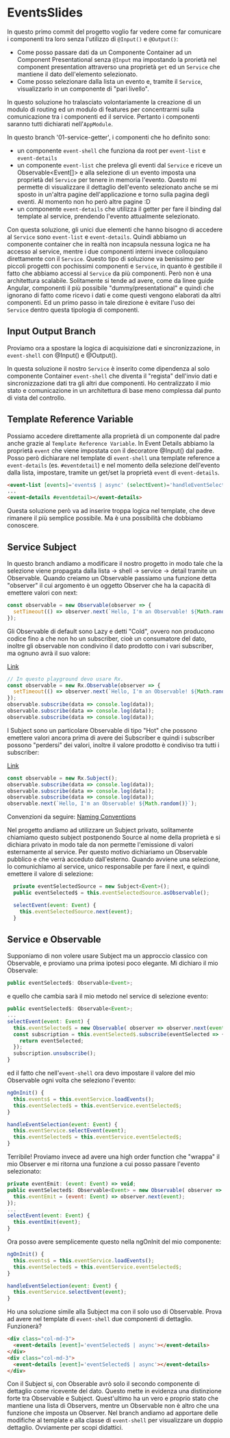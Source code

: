 # EventsSlides

In questo primo commit del progetto voglio far vedere come far comunicare i componenti tra loro senza l'utilizzo di `@Input()` e `@Output()`:

- Come posso passare dati da un Componente Container ad un Component Presentational senza `@Input` ma impostando la prorietà nel component presentation attraverso una proprietà `get` ed un `Service` che mantiene il dato dell'elemento selezionato.
- Come posso selezionare dalla lista un evento e, tramite il `Service`, visualizzarlo in un componente di "pari livello".

In questo soluzione ho tralasciato volontariamente la creazione di un modulo di routing ed un modulo di features per concentrarmi sulla comunicazione tra i componenti ed il service. Pertanto i componenti saranno tutti dichiarati nell'`AppModule`.

In questo branch '01-service-getter', i componenti che ho definito sono:
- un componente `event-shell` che funziona da root per `event-list` e `event-details`
- un componente `event-list` che preleva gli eventi dal `Service` e riceve un Observable<Event[]> e alla selezione di un evento imposta una proprietà del `Service` per tenere in memoria l'evento. Questo mi permette di visualizzare il dettaglio dell'evento selezionato anche se mi sposto in un'altra pagine dell'applicazione e torno sulla pagina degli eventi. Al momento non ho però altre pagine :D
- un componente `event-details` che utilizza il getter per fare il binding dal template al service, prendendo l'evento attualmente selezionato.

Con questa soluzione, gli unici due elementi che hanno bisogno di accedere al `Service` sono `event-list` e `event-details`.
Quindi abbiamo un componente container che in realtà non incapsula nessuna logica ne ha accesso al service, mentre i due componenti interni invece colloquiano direttamente con il `Service`.
Questo tipo di soluzione va benissimo per piccoli progetti con pochissimi componenti e `Service`, in quanto è gestibile il fatto che abbiamo accessi al `Service` da più componenti.
Però non è una architettura scalabile. Solitamente si tende ad avere, come da linee guide Angular, componenti il più possibile "dummy/presentational" e quindi che ignorano di fatto come ricevo i dati e come questi vengono elaborati da altri componenti. Ed un primo passo in tale direzione è evitare l'uso dei `Service` dentro questa tipologia di componenti.

## Input Output Branch

Proviamo ora a spostare la logica di acquisizione dati e sincronizzazione, in `event-shell` con @Input() e @Output().

In questa soluzione il nostro `Service` è inserito come dipendenza al solo componente Container `event-shell` che diventa il "regista" dell'invio dati e sincronizzazione dati tra gli altri due componenti. Ho centralizzato il mio stato e comunicazione in un architettura di base meno complessa dal punto di vista del controllo.

## Template Reference Variable

Possiamo accedere direttamente alla proprietà di un componente dal padre anche grazie al `Template Reference Variable`. In Event Details abbiamo la proprietà `event` che viene impostata con il decoratore @Input() dal padre. Posso però dichiarare nel template di `event-shell` una template reference a `event-details` (es. `#eventdetail`) e nel momento della selezione dell'evento dalla lista, impostare, tramite un get/set la proprietà `event` di `event-details`.

```html
<event-list [events]='events$ | async' (selectEvent)='handleEventSelection($event); eventdetail.event = $event;'></event-list>
...
<event-details #eventdetail></event-details>
```

Questa soluzione però va ad inserire troppa logica nel template, che deve rimanere il più semplice possibile. Ma è una possibilità che dobbiamo conoscere.

## Service Subject

In questo branch andiamo a modificare il nostro progetto in modo tale che la selezione viene propagata dalla lista -> shell -> service -> detail tramite un Observable.
Quando creiamo un Observable passiamo una funzione detta "observer" il cui argomento è un oggetto Observer che ha la capacità di emettere valori con next:

```js
const observable = new Observable(observer => {
  setTimeout(() => observer.next(`Hello, I'm an Observable! ${Math.random()}`), 1000);
});
```

Gli Observable di default sono Lazy e detti "Cold", ovvero non producono codice fino a che non ho un subscriber, cioè un consumatore del dato, inoltre gli observable non condivino il dato prodotto con i vari subscriber, ma ognuno avrà il suo valore:

[Link](https://goo.gl/X1MghS)
```js
// In questo playground devo usare Rx.
const observable = new Rx.Observable(observer => {
  setTimeout(() => observer.next(`Hello, I'm an Observable! ${Math.random()}`), 1000);
});
observable.subscribe(data => console.log(data));
observable.subscribe(data => console.log(data));
observable.subscribe(data => console.log(data));
```

I Subject sono un particolare Observable di tipo "Hot" che possono emettere valori ancora prima di avere dei Subscriber e quindi i subscriber possono "perdersi" dei valori, inoltre il valore prodotto è condiviso tra tutti i subscriber:

[Link](https://goo.gl/Ym3DdY)
```js
const observable = new Rx.Subject();
observable.subscribe(data => console.log(data));
observable.subscribe(data => console.log(data));
observable.subscribe(data => console.log(data));
observable.next(`Hello, I'm an Observable! ${Math.random()}`);
```

Convenzioni da seguire:
[Naming Conventions](https://angular.io/guide/rx-library#naming-conventions-for-observables)

Nel progetto andiamo ad utilizzare un Subject privato, solitamente chiamiamo questo subject postponendo Source al nome della proprietà e si dichiara privato in modo tale da non permette l'emissione di valori esternamente al service. Per questo motivo dichiariamo un Observable pubblico e che verrà acceduto dall'esterno.
Quando avviene una selezione, lo comunichiamo al service, unico responsabile per fare il next, e quindi emettere il valore di selezione:

```js
  private eventSelectedSource = new Subject<Event>();
  public eventSelected$ = this.eventSelectedSource.asObservable();

  selectEvent(event: Event) {
    this.eventSelectedSource.next(event);
  }
```

## Service e Observable

Supponiamo di non volere usare Subject ma un approccio classico con Observable, e proviamo una prima ipotesi poco elegante. Mi dichiaro il mio Observale:

```js
public eventSelected$: Observable<Event>;
```

e quello che cambia sarà il mio metodo nel service di selezione evento:

```js
public eventSelected$: Observable<Event>;
...
selectEvent(event: Event) {
  this.eventSelected$ = new Observable( observer => observer.next(event));
  const subscription = this.eventSelected$.subscribe(eventSelected => {
    return eventSelected;
  });
  subscription.unsubscribe();
}
```

ed il fatto che nell'`event-shell` ora devo impostare il valore del mio Observable ogni volta che seleziono l'evento:

```js
ngOnInit() {
  this.events$ = this.eventService.loadEvents();
  this.eventSelected$ = this.eventService.eventSelected$;
}

handleEventSelection(event: Event) {
  this.eventService.selectEvent(event);
  this.eventSelected$ = this.eventService.eventSelected$;
}
```

Terribile! Proviamo invece ad avere una high order function che "wrappa" il mio Observer e mi ritorna una funzione a cui posso passare l'evento selezionato:

```js
private eventEmit: (event: Event) => void;
public eventSelected$: Observable<Event> = new Observable( observer => {
  this.eventEmit = (event: Event) => observer.next(event);
});
...
selectEvent(event: Event) {
  this.eventEmit(event);
}
```

Ora posso avere semplicemente questo nella ngOnInit del mio componente:

```js
ngOnInit() {
  this.events$ = this.eventService.loadEvents();
  this.eventSelected$ = this.eventService.eventSelected$;
}

handleEventSelection(event: Event) {
  this.eventService.selectEvent(event);
}
```

Ho una soluzione simile alla Subject ma con il solo uso di Observable.
Prova ad avere nel template di `event-shell` due componenti di dettaglio. Funzionerà?

```html
<div class="col-md-3">
  <event-details [event]='eventSelected$ | async'></event-details>
</div>
<div class="col-md-3">
  <event-details [event]='eventSelected$ | async'></event-details>
</div>
```

Con il Subject si, con Obserable avrò solo il secondo componente di dettaglio come ricevente del dato.
Questo mette in evidenza una distinzione forte tra Observable e Subject. Quest'ultimo ha un vero e proprio stato che mantiene una lista di Observers, mentre un Observable non è altro che una funzione che imposta un Observer.
Nel branch andiamo ad apportare delle modifiche al template e alla classe di `event-shell` per visualizzare un doppio dettaglio. Ovviamente per scopi didattici.
